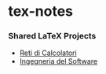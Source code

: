 # tex-notes

### Shared LaTeX Projects

- [Reti di Calcolatori](https://it.overleaf.com/project/603b7928c1de70a259bb4508)
- [Ingegneria del Software](https://it.overleaf.com/project/61b33df5ea715665279fd3a7)
